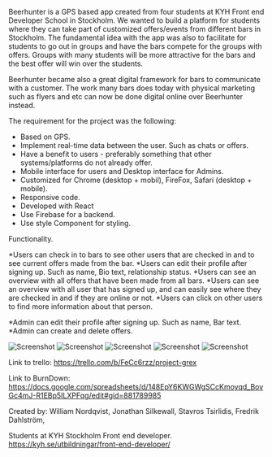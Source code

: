 Beerhunter is a GPS  based app created from four students at KYH Front end Developer School in Stockholm. We wanted to build a platform for students where they can take part of customized offers/events from different bars in Stockholm. The fundamental idea with the app was also to facilitate for students to go out in groups and have the bars compete for the groups with offers. Groups with many students will be more attractive for the bars and the best offer will win over the students.

Beerhunter became also a great digital framework for bars to communicate with a customer. The work many bars does today with physical marketing such as flyers and etc can now be done digital online over Beerhunter instead.  

The requirement for the project was the following: 
* Based on GPS. 
* Implement real-time data between the user. Such as chats or offers.
* Have a benefit to users - preferably something that other systems/platforms do not already offer.
* Mobile interface for users and Desktop interface for Admins.  
* Customized for Chrome (desktop + mobil), FireFox, Safari (desktop + mobile).
* Responsive code. 
* Developed with React 
* Use Firebase for a backend. 
* Use style Component for styling. 


Functionality.

*Users can check in to bars to see other users that are checked in and to see current offers made from the bar. 
*Users can edit their profile after signing up. Such as name, Bio text, relationship status.
*Users can see an overview with all offers that have been made from all bars. 
*Users can see an overview with all user that has signed up, and can easily see where they are checked in and if they are online or not. 
*Users can click on other users to find more information about that person. 

*Admin can edit their profile after signing up. Such as name, Bar text.
*Admin can create and delete offers. 


![Screenshot](ReadMeImg/erbjudanden.png)
![Screenshot](ReadMeImg/friends.png)
![Screenshot](ReadMeImg/map.png)
![Screenshot](ReadMeImg/profil.png)
![Screenshot](ReadMeImg/profilebar.png)


Link to trello: 
https://trello.com/b/FeCc6rzz/project-grex

Link to BurnDown:
https://docs.google.com/spreadsheets/d/148EpY6KWGWgSCcKmoyqd_BovGc4mJ-R1EBp5ILXPFqg/edit#gid=881789985


Created by: 
William Nordqvist,
Jonathan Silkewall, 
Stavros Tsirlidis,
Fredrik Dahlström,

Students at KYH Stockholm Front end developer. 
https://kyh.se/utbildningar/front-end-developer/
